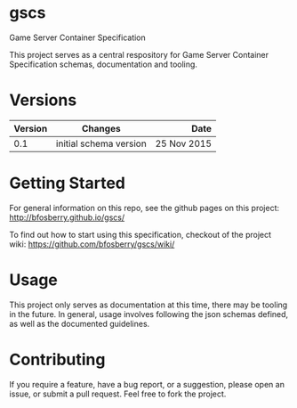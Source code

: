 # gscs
Game Server Container Specification

This project serves as a central respository for Game Server Container Specification schemas, documentation and tooling.

# Versions

| Version       | Changes                |       Date  |
| ------------- |:----------------------:| -----------:|
| 0.1           | initial schema version | 25 Nov 2015 |

# Getting Started

For general information on this repo, see the github pages on this project: http://bfosberry.github.io/gscs/

To find out how to start using this specification, checkout of the project wiki: https://github.com/bfosberry/gscs/wiki/

# Usage

This project only serves as documentation at this time, there may be tooling in the future. In general, usage involves following the json schemas defined, as well as the documented guidelines.

# Contributing

If you require a feature, have a bug report, or a suggestion, please open an issue, or submit a pull request. Feel free to fork the project.
